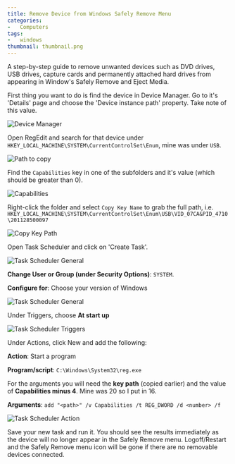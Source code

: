 ```yaml
---
title: Remove Device from Windows Safely Remove Menu
categories:
-   Computers
tags:
-   windows
thumbnail: thumbnail.png
---
```


A step-by-step guide to remove unwanted devices such as DVD drives, USB drives, capture cards and permanently attached hard drives from appearing in Window's Safely Remove and Eject Media.

<!-- more -->

First thing you want to do is find the device in Device Manager. Go to it's 'Details' page and choose the 'Device instance path' property. Take note of this value.

![Device Manager](/device-manager.PNG)

Open RegEdit and search for that device under `HKEY_LOCAL_MACHINE\SYSTEM\CurrentControlSet\Enum`, mine was under `USB`.

![Path to copy](/regedit-path.PNG)

Find the `Capabilities` key in one of the subfolders and it's value (which should be greater than 0).

![Capabilities](/unchanged-value.PNG)

Right-click the folder and select `Copy Key Name` to grab the full path, i.e. `HKEY_LOCAL_MACHINE\SYSTEM\CurrentControlSet\Enum\USB\VID_07CA&PID_4710\201128500097`

![Copy Key Path](/copy-key-path.PNG)

Open Task Scheduler and click on 'Create Task'.

![Task Scheduler General](/task-scheduler-create.PNG)

**Change User or Group (under Security Options)**: `SYSTEM`.

**Configure for**: Choose your version of Windows

![Task Scheduler General](/task-scheduler-general.PNG)

Under Triggers, choose **At start up**

![Task Scheduler Triggers](/task-scheduler-triggers.PNG)

Under Actions, click New and add the following:

**Action**: Start a program

**Program/script**: `C:\Windows\System32\reg.exe`

For the arguments you will need the **key path** (copied earlier) and the value of **Capabilities minus 4**. Mine was 20 so I put in 16.

**Arguments**: `add "<path>" /v Capabilities /t REG_DWORD /d <number> /f`

![Task Scheduler Action](/task-scheduler-action.PNG)

Save your new task and run it. You should see the results immediately as the device will no longer appear in the Safely Remove menu. Logoff/Restart and the Safely Remove menu icon will be gone if there are no removable devices connected.
